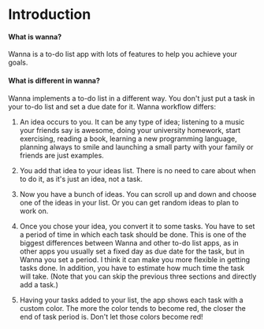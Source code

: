 Introduction
====

#### What is wanna?

Wanna is a to-do list app with lots of features to help you achieve your goals.


#### What is different in wanna?

Wanna implements a to-do list in a different way. You don't just put a task
in your to-do list and set a due date for it. Wanna workflow differs:

1. An idea occurs to you. It can be any type of idea; listening to a music
your friends say is awesome, doing your university homework, start exercising,
reading a book, learning a new programming language, planning always to smile
and launching a small party with your family or friends are just examples.

2. You add that idea to your ideas list. There is no need to care about when
to do it, as it's just an idea, not a task.

3. Now you have a bunch of ideas. You can scroll up and down and choose one of
the ideas in your list. Or you can get random ideas to plan to work on.

4. Once you chose your idea, you convert it to some tasks. You have to set a
period of time in which each task should be done. This is one of the biggest
differences between Wanna and other to-do list apps, as in other apps you
usually set a fixed day as due date for the task, but in Wanna you set a period.
I think it can make you more flexible in getting tasks done.
In addition, you have to estimate how much time the task will take.
(Note that you can skip the previous three sections and directly add a task.)

5. Having your tasks added to your list, the app shows each task with a custom 
color. The more the color tends to become red, the closer the end of task period
is. Don't let those colors become red!
